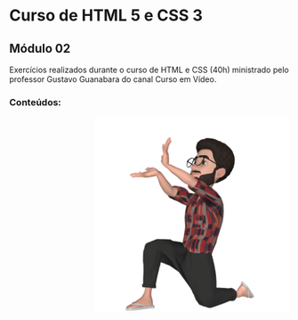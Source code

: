 # Curso de HTML 5 e CSS 3

## Módulo 02

Exercícios realizados durante o curso de HTML e CSS (40h) ministrado pelo professor Gustavo Guanabara do canal Curso em Vídeo.

### Conteúdos:

<img src="imagens/emoji1.png" align="right" width="350"/>

